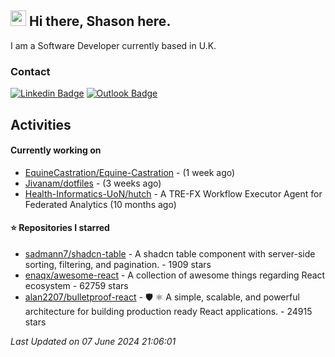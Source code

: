 ##  <img src="https://media.giphy.com/media/hvRJCLFzcasrR4ia7z/giphy.gif" width="25"> Hi there, Shason here.

I am a Software Developer currently based in U.K.

### Contact

[![Linkedin Badge](https://img.shields.io/badge/-shason-blue?style=flat-square&logo=Linkedin&logoColor=white&link=https://www.linkedin.com/in/shason/)](https://www.linkedin.com/in/shason/)
[![Outlook Badge](https://img.shields.io/badge/-shason.gurung@outlook.com-0072C6?style=flat-square&logo=Microsoft-Outlook&logoColor=white&link=mailto:shason.gurung@outlook.com)](mailto:shason.gurung@outlook.com)

## Activities

#### Currently working on

- [EquineCastration/Equine-Castration](https://github.com/EquineCastration/Equine-Castration) -  (1 week ago)
- [Jivanam/dotfiles](https://github.com/Jivanam/dotfiles) -  (3 weeks ago)
- [Health-Informatics-UoN/hutch](https://github.com/Health-Informatics-UoN/hutch) - A TRE-FX Workflow Executor Agent for Federated Analytics (10 months ago)

#### ⭐ Repositories I starred

- [sadmann7/shadcn-table](https://github.com/sadmann7/shadcn-table) - A shadcn table component with server-side sorting, filtering, and pagination. - 1909 stars
- [enaqx/awesome-react](https://github.com/enaqx/awesome-react) - A collection of awesome things regarding React ecosystem - 62759 stars
- [alan2207/bulletproof-react](https://github.com/alan2207/bulletproof-react) - 🛡️ ⚛️ A simple, scalable, and powerful architecture for building production ready React applications.  - 24915 stars

_Last Updated on 07 June 2024 21:06:01_